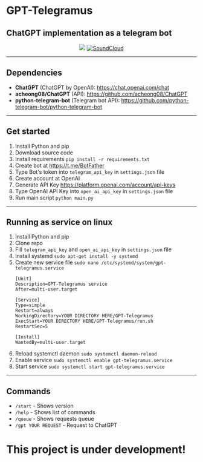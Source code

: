 # GPT-Telegramus
## ChatGPT implementation as a telegram bot

<div style="width:100%;text-align:center;">
    <p align="center">
        <img src="https://badges.frapsoft.com/os/v1/open-source.png?v=103" >
        <a href="https://soundcloud.com/f3rni"><img alt="SoundCloud" src="https://img.shields.io/badge/-SoundCloud-orange" ></a>
    </p>
</div>

----------

## Dependencies

- **ChatGPT** (ChatGPT by OpenAI): https://chat.openai.com/chat
- **acheong08/ChatGPT** (API): https://github.com/acheong08/ChatGPT
- **python-telegram-bot** (Telegram bot API): https://github.com/python-telegram-bot/python-telegram-bot

----------

## Get started

1. Install Python and pip
2. Download source code
3. Install requirements `pip install -r requirements.txt`
4. Create bot at https://t.me/BotFather
5. Type Bot's token into `telegram_api_key` in `settings.json` file
6. Create account at OpenAI
7. Generate API Key https://platform.openai.com/account/api-keys
8. Type OpenAI API Key into `open_ai_api_key` in `settings.json` file
9. Run main script `python main.py`

----------

## Running as service on linux

1. Install Python and pip
2. Clone repo
3. Fill `telegram_api_key` and `open_ai_api_key` in `settings.json` file
4. Install systemd `sudo apt-get install -y systemd`
5. Create new service file `sudo nano /etc/systemd/system/gpt-telegramus.service`
   ```
   [Unit]
   Description=GPT-Telegramus service
   After=multi-user.target
   
   [Service]
   Type=simple
   Restart=always
   WorkingDirectory=YOUR DIRECTORY HERE/GPT-Telegramus
   ExecStart=YOUR DIRECTORY HERE/GPT-Telegramus/run.sh
   RestartSec=5
   
   [Install]
   WantedBy=multi-user.target
   
   ```
6. Reload systemctl daemon `sudo systemctl daemon-reload`
7. Enable service `sudo systemctl enable gpt-telegramus.service`
8. Start service `sudo systemctl start gpt-telegramus.service`

----------

## Commands

- `/start` - Shows version
- `/help` - Shows list of commands
- `/queue` - Shows requests queue
- `/gpt YOUR REQUEST` - Request to ChatGPT

# This project is under development!
